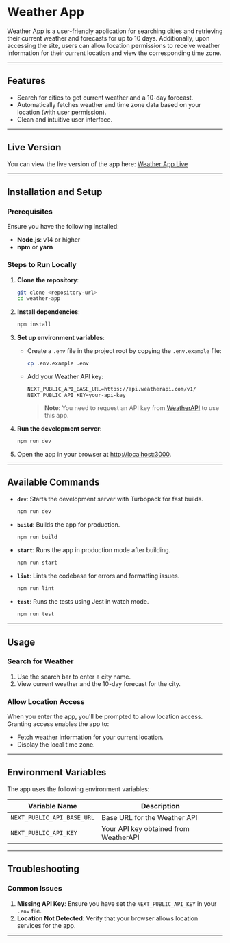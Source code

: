 # Weather App

Weather App is a user-friendly application for searching cities and retrieving their current weather and forecasts for up to 10 days. Additionally, upon accessing the site, users can allow location permissions to receive weather information for their current location and view the corresponding time zone.

---

## Features
- Search for cities to get current weather and a 10-day forecast.
- Automatically fetches weather and time zone data based on your location (with user permission).
- Clean and intuitive user interface.

---

## Live Version
You can view the live version of the app here: [Weather App Live](https://weather-app-snowy-five-29.vercel.app/)

---

## Installation and Setup

### Prerequisites
Ensure you have the following installed:
- **Node.js**: v14 or higher
- **npm** or **yarn**

### Steps to Run Locally
1. **Clone the repository**:
   ```bash
   git clone <repository-url>
   cd weather-app
   ```
2. **Install dependencies**:
   ```bash
   npm install
   ```
3. **Set up environment variables**:
   - Create a `.env` file in the project root by copying the `.env.example` file:
     ```bash
     cp .env.example .env
     ```
   - Add your Weather API key:
     ```env
     NEXT_PUBLIC_API_BASE_URL=https://api.weatherapi.com/v1/
     NEXT_PUBLIC_API_KEY=your-api-key
     ```
     > **Note**: You need to request an API key from [WeatherAPI](https://www.weatherapi.com/) to use this app.

4. **Run the development server**:
   ```bash
   npm run dev
   ```

5. Open the app in your browser at [http://localhost:3000](http://localhost:3000).

---

## Available Commands

- **`dev`**: Starts the development server with Turbopack for fast builds.
  ```bash
  npm run dev
  ```
- **`build`**: Builds the app for production.
  ```bash
  npm run build
  ```
- **`start`**: Runs the app in production mode after building.
  ```bash
  npm run start
  ```
- **`lint`**: Lints the codebase for errors and formatting issues.
  ```bash
  npm run lint
  ```
- **`test`**: Runs the tests using Jest in watch mode.
  ```bash
  npm run test
  ```

---

## Usage

### Search for Weather
1. Use the search bar to enter a city name.
2. View current weather and the 10-day forecast for the city.

### Allow Location Access
When you enter the app, you'll be prompted to allow location access. Granting access enables the app to:
- Fetch weather information for your current location.
- Display the local time zone.

---

## Environment Variables

The app uses the following environment variables:

| Variable Name              | Description                                       |
|----------------------------|---------------------------------------------------|
| `NEXT_PUBLIC_API_BASE_URL` | Base URL for the Weather API                      |
| `NEXT_PUBLIC_API_KEY`      | Your API key obtained from WeatherAPI             |

---

## Troubleshooting

### Common Issues
1. **Missing API Key**: Ensure you have set the `NEXT_PUBLIC_API_KEY` in your `.env` file.
2. **Location Not Detected**: Verify that your browser allows location services for the app.

---
